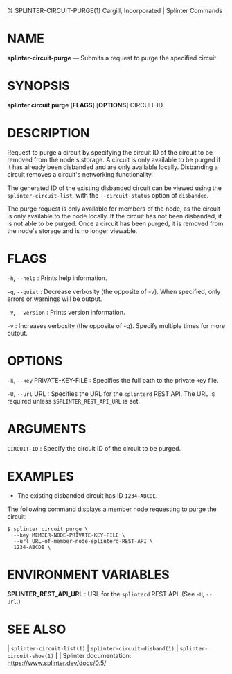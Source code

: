 % SPLINTER-CIRCUIT-PURGE(1) Cargill, Incorporated | Splinter Commands
<!--
  Copyright 2018-2021 Cargill Incorporated
  Licensed under Creative Commons Attribution 4.0 International License
  https://creativecommons.org/licenses/by/4.0/
-->

NAME
====

**splinter-circuit-purge** — Submits a request to purge the specified circuit.

SYNOPSIS
========
**splinter circuit purge** \[**FLAGS**\] \[**OPTIONS**\] CIRCUIT-ID

DESCRIPTION
===========
Request to purge a circuit by specifying the circuit ID of the circuit to be
removed from the node's storage. A circuit is only available to be purged
if it has already been disbanded and are only available locally. Disbanding a
circuit removes a circuit's networking functionality.

The generated ID of the existing disbanded circuit can be viewed using the
`splinter-circuit-list`, with the `--circuit-status` option of `disbanded`.

The purge request is only available for members of the node, as the circuit is
only available to the node locally. If the circuit has not been disbanded, it
is not able to be purged. Once a circuit has been purged, it is removed from
the node's storage and is no longer viewable.

FLAGS
=====
`-h`, `--help`
: Prints help information.

`-q`, `--quiet`
: Decrease verbosity (the opposite of -v). When specified, only errors or
  warnings will be output.

`-V`, `--version`
: Prints version information.

`-v`
: Increases verbosity (the opposite of -q). Specify multiple times for more
  output.

OPTIONS
=======
`-k`, `--key` PRIVATE-KEY-FILE
: Specifies the full path to the private key file.

`-U`, `--url` URL
: Specifies the URL for the `splinterd` REST API. The URL is required unless
  `$SPLINTER_REST_API_URL` is set.

ARGUMENTS
=========
`CIRCUIT-ID`
: Specify the circuit ID of the circuit to be purged.

EXAMPLES
========
* The existing disbanded circuit has ID `1234-ABCDE`.

The following command displays a member node requesting to purge the circuit:
```
$ splinter circuit purge \
  --key MEMBER-NODE-PRIVATE-KEY-FILE \
  --url URL-of-member-node-splinterd-REST-API \
  1234-ABCDE \
```

ENVIRONMENT VARIABLES
=====================
**SPLINTER_REST_API_URL**
: URL for the `splinterd` REST API. (See `-U`, `--url`.)

SEE ALSO
========
| `splinter-circuit-list(1)`
| `splinter-circuit-disband(1)`
| `splinter-circuit-show(1)`
|
| Splinter documentation: https://www.splinter.dev/docs/0.5/
